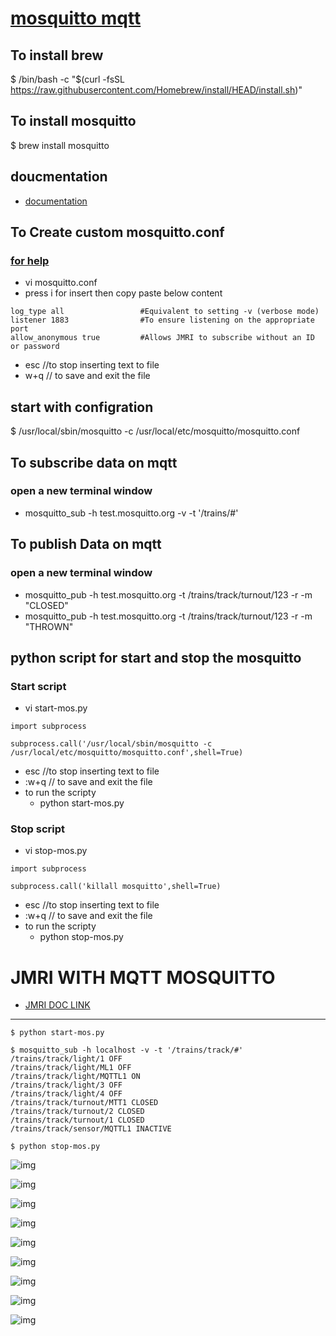 

# [mosquitto mqtt](https://mosquitto.org/)


## To install brew 
$ /bin/bash -c "$(curl -fsSL https://raw.githubusercontent.com/Homebrew/install/HEAD/install.sh)"

## To install mosquitto
$ brew install mosquitto


## doucmentation 
* [documentation](https://mosquitto.org/man/mosquitto-8.html)


## To Create custom mosquitto.conf
### [for help ](https://mosquitto.org/man/mosquitto-conf-5.html)
* vi mosquitto.conf
* press i for insert then copy paste below content 
```
log_type all                 #Equivalent to setting -v (verbose mode)
listener 1883                #To ensure listening on the appropriate port
allow_anonymous true         #Allows JMRI to subscribe without an ID or password
```
* esc //to stop inserting text to file
* w+q  // to save and exit the file 

## start with configration  
$ /usr/local/sbin/mosquitto -c /usr/local/etc/mosquitto/mosquitto.conf


## To subscribe data on mqtt 
### open a new terminal window 
* mosquitto_sub -h test.mosquitto.org -v -t '/trains/#'

## To publish Data on mqtt 
### open a new terminal window 
* mosquitto_pub -h test.mosquitto.org -t /trains/track/turnout/123 -r -m "CLOSED"
* mosquitto_pub -h test.mosquitto.org -t /trains/track/turnout/123 -r -m "THROWN" 


## python script for start and stop the mosquitto
### Start script 
* vi start-mos.py
```
import subprocess

subprocess.call('/usr/local/sbin/mosquitto -c /usr/local/etc/mosquitto/mosquitto.conf',shell=True)
```
* esc //to stop inserting text to file
* :w+q  // to save and exit the file 
* to run the scripty 
	* python start-mos.py 

### Stop script 
* vi stop-mos.py
```
import subprocess

subprocess.call('killall mosquitto',shell=True)
```
* esc //to stop inserting text to file
* :w+q  // to save and exit the file 
* to run the scripty 
	* python stop-mos.py 

# JMRI WITH MQTT MOSQUITTO
* [JMRI DOC LINK ](https://www.jmri.org/help/en/html/hardware/mqtt/index.shtml)

----




```
$ python start-mos.py

$ mosquitto_sub -h localhost -v -t '/trains/track/#'
/trains/track/light/1 OFF
/trains/track/light/ML1 OFF
/trains/track/light/MQTTL1 ON
/trains/track/light/3 OFF
/trains/track/light/4 OFF
/trains/track/turnout/MTT1 CLOSED
/trains/track/turnout/2 CLOSED
/trains/track/turnout/1 CLOSED
/trains/track/sensor/MQTTL1 INACTIVE

$ python stop-mos.py

```





![img](/DOCUMENTS/JMRI-MOSQUITTO-MQTT/images/1.png)

![img](/DOCUMENTS/JMRI-MOSQUITTO-MQTT/images/2.png)

![img](/DOCUMENTS/JMRI-MOSQUITTO-MQTT/images/3.png)

![img](/DOCUMENTS/JMRI-MOSQUITTO-MQTT/images/4.png)

![img](/DOCUMENTS/JMRI-MOSQUITTO-MQTT/images/5.png)

![img](/DOCUMENTS/JMRI-MOSQUITTO-MQTT/images/6.png)

![img](/DOCUMENTS/JMRI-MOSQUITTO-MQTT/images/7.png)

![img](/DOCUMENTS/JMRI-MOSQUITTO-MQTT/images/8.png)

![img](/DOCUMENTS/JMRI-MOSQUITTO-MQTT/images/9.png)



